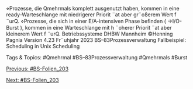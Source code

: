 ⋄Prozesse, die Qmehrmals komplett ausgenutzt haben, kommen in eine ready-Warteschlange mit
niedrigerer Priorit ¨at aber gr¨oßerem Wert f ¨urQ.
⋄Prozesse, die sich in einer E/A-intensiven Phase beﬁnden ( →I/O-Burst ), kommen in eine
Warteschlange mit h ¨oherer Priorit ¨at aber kleinerem Wert f ¨urQ.
Betriebssysteme DHBW Mannheim ©Henning Pagnia Version 4.23 Fr¨uhjahr 2023 BS–83Prozessverwaltung Fallbeispiel: Scheduling in Unix Scheduling

   Tags & Topics:
   #Qmehrmal
   #BS–83Prozessverwaltung
   #Qmehrmals
   #Burst

[Previous: #BS-Folien_203](BS-Folien_203.md)

[Next: #BS-Folien_203](BS-Folien_203.md)